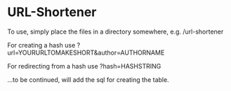 URL-Shortener
=============
To use, simply place the files in a directory somewhere, e.g. /url-shortener

For creating a hash use ?url=YOURURLTOMAKESHORT&author=AUTHORNAME

For redirecting from a hash use ?hash=HASHSTRING


...to be continued, will add the sql for creating the table.
